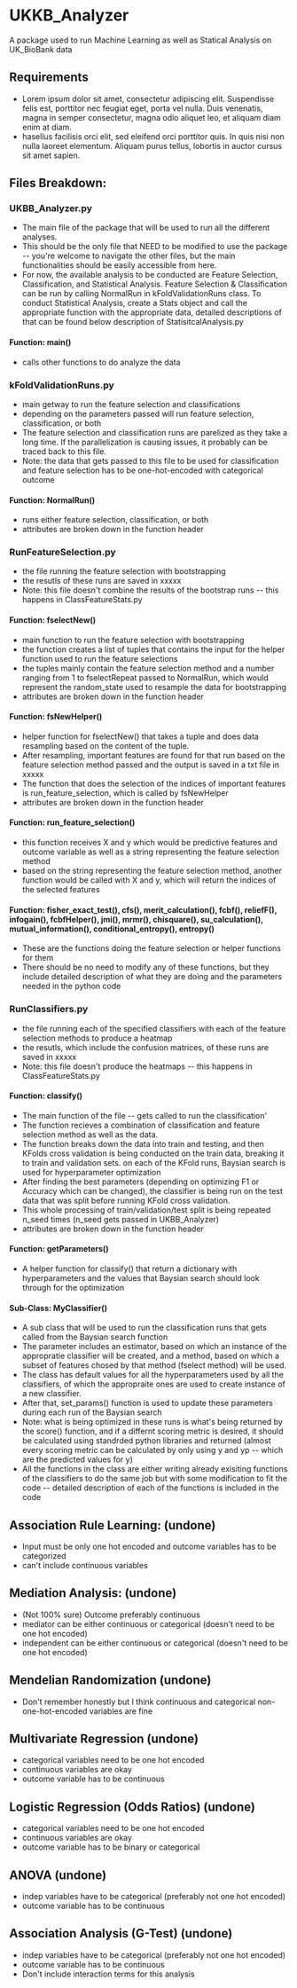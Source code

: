 # UKKB_Analyzer
A package used to run Machine Learning as well as Statical Analysis on UK_BioBank data

## Requirements
  - Lorem ipsum dolor sit amet, consectetur adipiscing elit. Suspendisse felis est, porttitor nec feugiat eget, porta vel nulla. 
    Duis venenatis, magna in semper consectetur, magna odio aliquet leo, et aliquam diam enim at diam.
  - hasellus facilisis orci elit, sed eleifend orci porttitor quis. In quis nisi non nulla laoreet elementum. Aliquam purus tellus,
    lobortis in auctor cursus sit amet sapien.

## Files Breakdown:
### UKBB_Analyzer.py
  - The main file of the package that will be used to run all the different analyses.
  - This should be the only file that NEED to be modified to use the package -- you're welcome to navigate the other files,
    but the main functionalities should be easily accessible from here.
  - For now, the available analysis to be conducted are Feature Selection, Classification, and Statistical Analysis. 
    Feature Selection & Classification can be run by calling NormalRun in kFoldValidationRuns class. To conduct Statistical Analysis, 
    create a Stats object and call the appropriate function with the appropriate data, detailed descriptions of that 
    can be found below description of StatisitcalAnalysis.py
    
#### Function: main()
  - calls other functions to do analyze the data
  
### kFoldValidationRuns.py
  - main getway to run the feature selection and classifications
  - depending on the parameters passed will run feature selection, classification, or both
  - The feature selection and classification runs are parelized as they take a long time. If the parallelization 
    is causing issues, it probably can be traced back to this file.
  - Note: the data that gets passed to this file to be used for classification and feature selection has to be
    one-hot-encoded with categorical outcome
 
#### Function: NormalRun()
  - runs either feature selection, classification, or both
  - attributes are broken down in the function header
  
### RunFeatureSelection.py
  - the file running the feature selection with bootstrapping
  - the resutls of these runs are saved in xxxxx
  - Note: this file doesn't combine the results of the bootstrap runs -- this happens in ClassFeatureStats.py
  
#### Function: fselectNew()
  - main function to run the feature selection with bootstrapping
  - the function creates a list of tuples that contains the input for the helper function used to run the feature selections
  - the tuples mainly contain the feature selection method and a number ranging from 1 to fselectRepeat passed to NormalRun, 
    which would represent the random_state used to resample the data for bootstrapping
  - attributes are broken down in the function header
  
#### Function: fsNewHelper()
  - helper function for fselectNew() that takes a tuple and does data resampling based on the content of the tuple.
  - After resampling, important features are found for that run based on the feature selection method passed 
    and the output is saved in a txt file in xxxxx
  - The function that does the selection of the indices of important features is run_feature_selection, which is called by fsNewHelper
  - attributes are broken down in the function header

#### Function: run_feature_selection()
  - this function receives X and y which would be predictive features and outcome variable as well as a string 
    representing the feature selection method
  - based on the string representing the feature selection method, another function would be called with X and y, 
    which will return the indices of the selected features
    
 #### Function: fisher_exact_test(), cfs(), merit_calculation(), fcbf(), reliefF(), infogain(), fcbfHelper(), jmi(), mrmr(), chisquare(), su_calculation(), mutual_information(), conditional_entropy(), entropy()
  - These are the functions doing the feature selection or helper functions for them
  - There should be no need to modify any of these functions, but they include detailed description of what they are doing 
    and the parameters needed in the python code
    
### RunClassifiers.py
  - the file running each of the specified classifiers with each of the feature selection methods to produce a heatmap
  - the resutls, which include the confusion matrices, of these runs are saved in xxxxx
  - Note: this file doesn't produce the heatmaps -- this happens in ClassFeatureStats.py

#### Function: classify()
  - The main function of the file -- gets called to run the classification'
  - The function recieves a combination of classification and feature selection method as well as the data.
  - The function breaks down the data into train and testing, and then KFolds cross validation is being conducted on the train
    data, breaking it to train and validation sets. on each of the KFold runs, Baysian search is used for hyperparameter optimization
  - After finding the best parameters (depending on optimizing F1 or Accuracy which can be changed), the classifier is being run
    on the test data that was split before running KFold cross validation.
  - This whole processing of train/validation/test split is being repeated n_seed times (n_seed gets passed in UKBB_Analyzer)
  - attributes are broken down in the function header

#### Function: getParameters()
  - A helper function for classify() that return a dictionary with hyperparameters and the values that Baysian search
    should look through for the optimization
    
#### Sub-Class: MyClassifier()
  - A sub class that will be used to run the classification runs that gets called from the Baysian search function
  - The parameter includes an estimator, based on which an instance of the appropratie classifier will be created, and 
    a method, based on which a subset of features chosed by that method (fselect method) will be used.
  - The class has default values for all the hyperparameters used by all the classifiers, of which the appropraite ones are
    used to create instance of a new classifier.
  - After that, set_params() function is used to update these parameters during each run of the Baysian search
  - Note: what is being optimized in these runs is what's being returned by the score() function, and if a differnt scoring
    metric is desired, it should be calculated using standrded python libraries and returned (almost every scoring metric can
    be calculated by only using y and yp -- which are the predicted values for y)
  - All the functions in the class are either writing already exisiting functions of the classifiers to do the same 
    job but with some modification to fit the code -- detailed description of each of the functions is included in the code


















## Association Rule Learning: (undone)
  - Input must be only one hot encoded and outcome variables has to be categorized
  - can't include continuous variables

## Mediation Analysis: (undone)
  - (Not 100% sure) Outcome preferably continuous
  - mediator can be either continuous or categorical (doesn't need to be one hot encoded)
  - independent can be either continuous or categorical (doesn't need to be one hot encoded)

## Mendelian Randomization (undone)
  - Don't remember honestly but I think continuous and categorical non-one-hot-encoded variables are fine

## Multivariate Regression (undone)
  - categorical variables need to be one hot encoded
  - continuous variables are okay
  - outcome variable has to be continuous

## Logistic Regression (Odds Ratios) (undone)
  - categorical variables need to be one hot encoded
  - continuous variables are okay
  - outcome variable has to be binary or categorical

## ANOVA (undone)
  - indep variables have to be categorical (preferably not one hot encoded)
  - outcome variable has to be continuous

## Association Analysis (G-Test) (undone)
  - indep variables have to be categorical (preferably not one hot encoded)
  - outcome variable has to be continuous
  - Don't include interaction terms for this analysis
